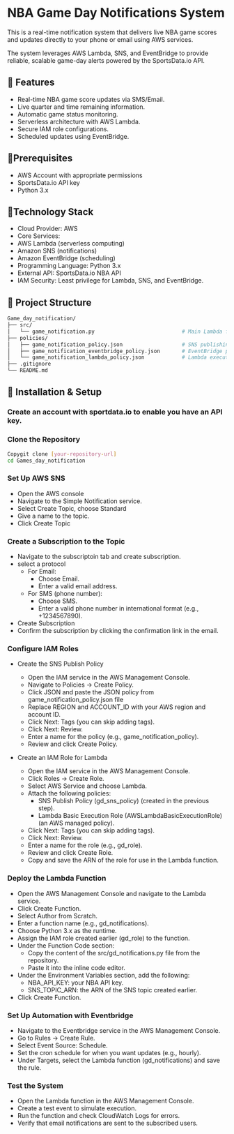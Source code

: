# NBA Game Day Notifications System

This is a real-time notification system that delivers live NBA game scores and updates directly to your phone or email using AWS services.

The system leverages AWS Lambda, SNS, and EventBridge to provide reliable, scalable game-day alerts powered by the SportsData.io API.

## 🏀 Features

* Real-time NBA game score updates via SMS/Email.
* Live quarter and time remaining information.
* Automatic game status monitoring.
* Serverless architecture with AWS Lambda.
* Secure IAM role configurations.
* Scheduled updates using EventBridge.

## 🏀Prerequisites

* AWS Account with appropriate permissions
* SportsData.io API key
* Python 3.x

## 🏀Technology Stack

* Cloud Provider: AWS
* Core Services:
* AWS Lambda (serverless computing)
* Amazon SNS (notifications)
* Amazon EventBridge (scheduling)
* Programming Language: Python 3.x
* External API: SportsData.io NBA API
* IAM Security: Least privilege for Lambda, SNS, and EventBridge.

## 🏀 Project Structure

```bash
Game_day_notification/
├── src/
│   └── game_notification.py                            # Main Lambda function
├── policies/
│   ├── game_notification_policy.json                   # SNS publishing permissions
│   ├── game_notification_eventbridge_policy.json       # EventBridge permissions
│   └── game_notification_lambda_policy.json            # Lambda execution permissions
├── .gitignore
└── README.md
```


## 🏀 Installation & Setup

### Create an account with sportdata.io to enable you have an API key.

### Clone the Repository

```bash
Copygit clone [your-repository-url]
cd Games_day_notification
```

### Set Up AWS SNS

  * Open the AWS console
  * Navigate to the Simple Notification service.
  * Select Create Topic, choose Standard
  * Give a name to the topic.
  * Click Create Topic

### Create a Subscription to the Topic

  * Navigate to the subscriptoin tab and create subscription.
  * select a protocol
    - For Email:
      * Choose Email.
      * Enter a valid email address.
    - For SMS (phone number):
      * Choose SMS.
      * Enter a valid phone number in international format (e.g., +1234567890).
  * Create Subscription
  * Confirm the subscription by clicking the confirmation link in the email.

### Configure IAM Roles

* Create the SNS Publish Policy

  - Open the IAM service in the AWS Management Console.
  - Navigate to Policies → Create Policy.
  - Click JSON and paste the JSON policy from game_notification_policy.json file
  - Replace REGION and ACCOUNT_ID with your AWS region and account ID.
  - Click Next: Tags (you can skip adding tags).
  - Click Next: Review.
  - Enter a name for the policy (e.g., game_notification_policy).
  - Review and click Create Policy.

* Create an IAM Role for Lambda
  - Open the IAM service in the AWS Management Console.
  - Click Roles → Create Role.
  - Select AWS Service and choose Lambda.
  - Attach the following policies:
    * SNS Publish Policy (gd_sns_policy) (created in the previous step).
    * Lambda Basic Execution Role (AWSLambdaBasicExecutionRole) (an AWS managed policy).
  - Click Next: Tags (you can skip adding tags).
  - Click Next: Review.
  - Enter a name for the role (e.g., gd_role).
  - Review and click Create Role.
  - Copy and save the ARN of the role for use in the Lambda function.

### Deploy the Lambda Function

  * Open the AWS Management Console and navigate to the Lambda service.
  * Click Create Function.
  * Select Author from Scratch.
  * Enter a function name (e.g., gd_notifications).
  * Choose Python 3.x as the runtime.
  * Assign the IAM role created earlier (gd_role) to the function.
  * Under the Function Code section:
    - Copy the content of the src/gd_notifications.py file from the repository.
    - Paste it into the inline code editor.
  * Under the Environment Variables section, add the following:
    - NBA_API_KEY: your NBA API key.
    - SNS_TOPIC_ARN: the ARN of the SNS topic created earlier.
  * Click Create Function.

### Set Up Automation with Eventbridge

  * Navigate to the Eventbridge service in the AWS Management Console.
  * Go to Rules → Create Rule.
  * Select Event Source: Schedule.
  * Set the cron schedule for when you want updates (e.g., hourly).
  * Under Targets, select the Lambda function (gd_notifications) and save the rule.


### Test the System

  * Open the Lambda function in the AWS Management Console.
  * Create a test event to simulate execution.
  * Run the function and check CloudWatch Logs for errors.
  * Verify that email notifications are sent to the subscribed users.
